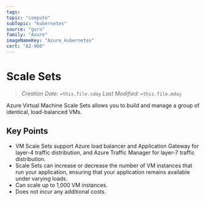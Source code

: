 ```yaml
---
tags:
topic: "compute"
subTopic: "kubernetes"
source: "guru"
family: "Azure"
imageNameKey: "Azure_kubernetes"
cert: "AZ-900"
---
```

# Scale Sets

> _Creation Date:_ `=this.file.cday` _Last Modified:_ `=this.file.mday`

Azure Virtual Machine Scale Sets allows you to build and manage a group of identical, load-balanced VMs.

## Key Points

- VM Scale Sets support Azure load balancer and Application Gateway for layer-4 traffic distribution, and Azure Traffic Manager for layer-7 traffic distribution.
- Scale Sets can increase or decrease the number of VM instances that run your application, ensuring that your application remains available under varying loads.
- Can scale up to 1,000 VM instances.
- Does not incur any additional costs.